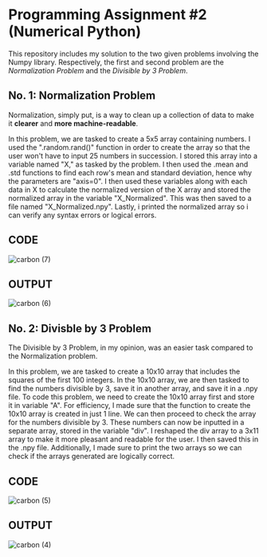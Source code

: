 # Programming Assignment #2 (Numerical Python) #
This repository includes my solution to the two given problems involving the Numpy library. Respectively, the first and second problem are the *Normalization Problem* and the *Divisible by 3 Problem*.

## No. 1: Normalization Problem ##
Normalization, simply put, is a way to clean up a collection of data to make it **clearer** and **more machine-readable**.

In this problem, we are tasked to create a 5x5 array containing numbers. I used the ".random.rand()" function in order to create the array so that the user won't have to input 25 numbers in succession. I stored this array into a variable named "X," as tasked by the problem. I then used the .mean and .std functions to find each row's mean and standard deviation, hence why the parameters are "axis=0". I then used these variables along with each data in X to calculate the normalized version of the X array and stored the normalized array in the variable "X_Normalized". This was then saved to a file named "X_Normalized.npy". Lastly, i printed the normalized array so i can verify any syntax errors or logical errors.

## CODE ##
![carbon (7)](https://github.com/user-attachments/assets/270d218b-e3ac-4bd9-a7e9-a7cde5bf8d63)

## OUTPUT ##
![carbon (6)](https://github.com/user-attachments/assets/1a9dd15e-852e-438e-b030-ef27b8ae6179)

## No. 2: Divisble by 3 Problem ##
The Divisible by 3 Problem, in my opinion, was an easier task compared to the Normalization problem.

In this problem, we are tasked to create a 10x10 array that includes the squares of the first 100 integers. In the 10x10 array, we are then tasked to find the numbers divisible by 3, save it in another array, and save it in a .npy file. 
To code this problem, we need to create the 10x10 array first and store it in variable "A". For efficiency, I made sure that the function to create the 10x10 array is created in just 1 line. We can then proceed to check the array for the numbers divisible by 3. These numbers can now be inputted in a separate array, stored in the variable "div". I reshaped the div array to a 3x11 array to make it more pleasant and readable for the user. I then saved this in the .npy file. Additionally, I made sure to print the two arrays so we can check if the arrays generated are logically correct.

## CODE ##
![carbon (5)](https://github.com/user-attachments/assets/71b062ed-ff40-49d9-b802-0674cba723c1)

## OUTPUT ##
![carbon (4)](https://github.com/user-attachments/assets/5db3990c-926b-4662-8e7d-2aa5ae3b276f)
